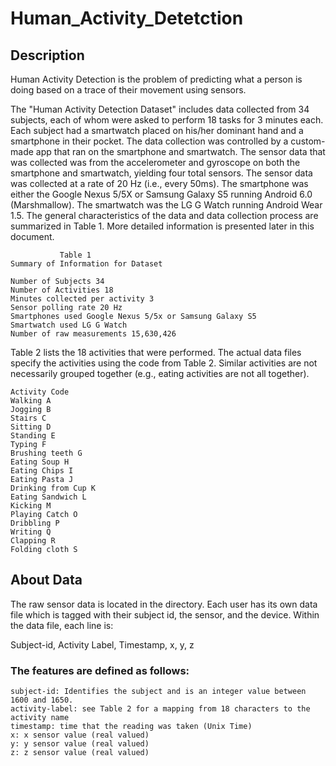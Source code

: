 # Human_Activity_Detetction

## Description
Human Activity Detection is the problem of predicting what a person is doing based on a trace of their
movement using sensors.

The "Human Activity Detection Dataset" includes data collected from 34 subjects, each of whom were
asked to perform 18 tasks for 3 minutes each. Each subject had a smartwatch placed on his/her
dominant hand and a smartphone in their pocket. The data collection was controlled by a custom-made
app that ran on the smartphone and smartwatch. The sensor data that was collected was from the
accelerometer and gyroscope on both the smartphone and smartwatch, yielding four total sensors. The
sensor data was collected at a rate of 20 Hz (i.e., every 50ms). The smartphone was either the Google
Nexus 5/5X or Samsung Galaxy S5 running Android 6.0 (Marshmallow). The smartwatch was the LG G
Watch running Android Wear 1.5. The general characteristics of the data and data collection process are
summarized in Table 1. More detailed information is presented later in this document.

	           Table 1
	Summary of Information for Dataset

	Number of Subjects 34
	Number of Activities 18
	Minutes collected per activity 3
	Sensor polling rate 20 Hz
	Smartphones used Google Nexus 5/5x or Samsung Galaxy S5
	Smartwatch used LG G Watch
	Number of raw measurements 15,630,426
	
Table 2 lists the 18 activities that were performed. The actual data files specify the activities using the
code from Table 2. Similar activities are not necessarily grouped together (e.g., eating activities are not
all together).

	Activity Code
	Walking A
	Jogging B
	Stairs C
	Sitting D
	Standing E
	Typing F
	Brushing teeth G
	Eating Soup H
	Eating Chips I
	Eating Pasta J
	Drinking from Cup K
	Eating Sandwich L
	Kicking M
	Playing Catch O
	Dribbling P
	Writing Q
	Clapping R
	Folding cloth S

## About Data
The raw sensor data is located in the directory. Each user has its own data file which is tagged with their
subject id, the sensor, and the device. Within the data file, each line is:

Subject-id, Activity Label, Timestamp, x, y, z


### The features are defined as follows:
	subject-id: Identifies the subject and is an integer value between 1600 and 1650.
	activity-label: see Table 2 for a mapping from 18 characters to the activity name
	timestamp: time that the reading was taken (Unix Time)
	x: x sensor value (real valued)
	y: y sensor value (real valued)
	z: z sensor value (real valued)
